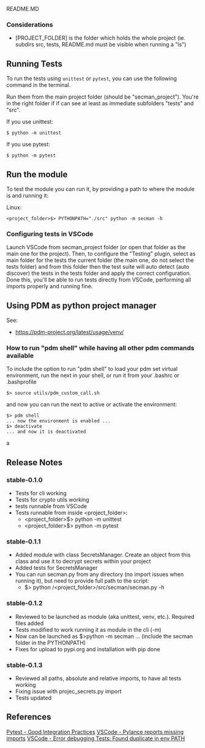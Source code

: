 README.MD

### Considerations
- [PROJECT_FOLDER] is the folder which holds the whole project (ie. subdirs src, tests, README.md must be visible when running a "ls")


## Running Tests

To run the tests using `unittest` or `pytest`, you can use the following command in the terminal.

Run them from the main project folder (should be "secman_project"). You're in the right folder if
if can see at least as immediate subfolders "tests" and "src".

If you use unittest:
```
$ python -m unittest
```

If you use pytest:
```
$ python -m pytest
```

## Run the module

To test the module you can run it, by providing a path to where the module is and running it:

Linux:
```
<project_folder>$> PYTHONPATH="./src" python -m secman -h
```

### Configuring tests in VSCode

Launch VSCode from secman_project folder (or open that folder as the main one for the project).
Then, to configure the "Testing" plugin, select as main folder for the tests the current folder
(the main one, do not select the tests folder) and from this folder then the test suite will
auto detect (auto discover) the tests in the tests folder and apply the correct configuration.
Done this, you'll be able to run tests directly from VSCode, performing all imports properly and
running fine.

## Using PDM as python project manager

See:

- https://pdm-project.org/latest/usage/venv/

### How to run "pdm shell" while having all other pdm commands available
To include the option to run "pdm shell" to load your pdm set virtual environment, run the next in your shell, or run it from your .bashrc or .bashprofile

```
$> source utils/pdm_custom_call.sh
```
and now you can run the next to active or activate the environment:
```
$> pdm shell
... now the environment is enabled ...
$> deactivate
... and now it is deactivated
```
a

## Release Notes

### stable-0.1.0
- Tests for cli working
- Tests for crypto utils working
- tests runnable from VSCode
- Tests runnable from inside <project_folder>:
  - <project_folder>$> python -m unittest
  - <project_folder>$> python -m pytest

### stable-0.1.1
- Added module with class SecretsManager. Create an object from this class and use it to decrypt secrets within your project
- Added tests for SecretsManager
- You can run secman.py from any directory (no import issues when running it), but need to provide full path to the script:
  - $> python <whatever>/<project_folder>/src/secman/secman.py -h

### stable-0.1.2
- Reviewed to be launched as module (aka unittest, venv, etc.). Required files added
- Tests modified to work running it as module in the cli (-m)
- Now can be launched as $>python -m secman ... (include the secman folder in the PYTHONPATH)
- Fixes for upload to pypi.org and installation with pip done

### stable-0.1.3
- Reviewed all paths, absolute and relative imports, to have all tests working
- Fixing issue with projec_secrets.py import
- Tests updated

## References
[Pytest - Good Integration Practices](https://docs.pytest.org/en/7.1.x/explanation/goodpractices.html)
[VSCode - Pylance reports missing imports](https://stackoverflow.com/questions/71918703/visual-studio-code-pylance-report-missing-imports)
[VSCode - Error debugging Tests: Found duplicate in env PATH](https://stackoverflow.com/questions/76036074/cannot-debug-test-case-in-vs-code-found-duplicate-in-env-path)
